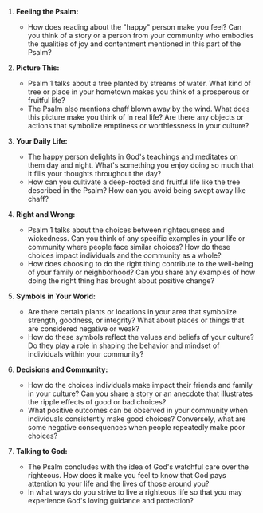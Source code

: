 1. **Feeling the Psalm:**
   - How does reading about the "happy" person make you feel? Can you think of a story or a person from your community who embodies the qualities of joy and contentment mentioned in this part of the Psalm?

2. **Picture This:**
   - Psalm 1 talks about a tree planted by streams of water. What kind of tree or place in your hometown makes you think of a prosperous or fruitful life?
   - The Psalm also mentions chaff blown away by the wind. What does this picture make you think of in real life? Are there any objects or actions that symbolize emptiness or worthlessness in your culture?

3. **Your Daily Life:**
   - The happy person delights in God's teachings and meditates on them day and night. What's something you enjoy doing so much that it fills your thoughts throughout the day?
   - How can you cultivate a deep-rooted and fruitful life like the tree described in the Psalm? How can you avoid being swept away like chaff?

4. **Right and Wrong:**
   - Psalm 1 talks about the choices between righteousness and wickedness. Can you think of any specific examples in your life or community where people face similar choices? How do these choices impact individuals and the community as a whole?
   - How does choosing to do the right thing contribute to the well-being of your family or neighborhood? Can you share any examples of how doing the right thing has brought about positive change?

5. **Symbols in Your World:**
   - Are there certain plants or locations in your area that symbolize strength, goodness, or integrity? What about places or things that are considered negative or weak?
   - How do these symbols reflect the values and beliefs of your culture? Do they play a role in shaping the behavior and mindset of individuals within your community?

6. **Decisions and Community:**
   - How do the choices individuals make impact their friends and family in your culture? Can you share a story or an anecdote that illustrates the ripple effects of good or bad choices?
   - What positive outcomes can be observed in your community when individuals consistently make good choices? Conversely, what are some negative consequences when people repeatedly make poor choices?

7. **Talking to God:**
   - The Psalm concludes with the idea of God's watchful care over the righteous. How does it make you feel to know that God pays attention to your life and the lives of those around you?
   - In what ways do you strive to live a righteous life so that you may experience God's loving guidance and protection?